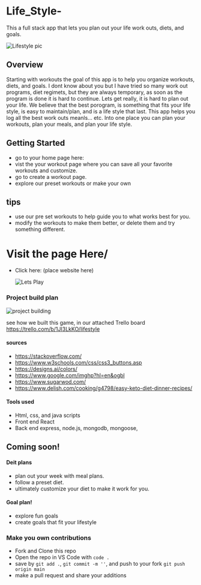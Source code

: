 # Life_Style-
This a full stack app that lets you plan out your life  work outs, diets, and goals.
 
 ![Lifestyle pic](https://vir.com.vn/stores/news_dataimages/hung/062020/23/06/1497p16-the-vital-pillars-for-a-healthy-lifestyle.jpg)
## Overview

Starting with workouts the goal of this app is to help you organize workouts, diets, and goals. I dont know about you but I have tried so many work out programs, diet regimets, but they are always temporary, as soon as the program is done it is hard to continue. Lets get really, it is hard to plan out your life. We believe that the best porogram, is something that fits your life style, is easy to maintain/plan, and is a life style that last. This app helps you log all the best work outs meanls... etc. Into one place you can plan your workouts, plan your meals, and plan your life style.
## Getting Started

- go to your home page here: 
- vist the your workout page where you can save all your favorite workouts and customize. 
- go to create a workout page. 
- explore our preset workouts or make your own 

## tips 
- use our pre set workouts to help guide you to what works best for you. 
- modify the workouts to make them better, or delete them and try something different. 


# Visit the page Here/ 

- Click here: (place website here)
  
  ![Lets Play](https://media4.giphy.com/media/UqZ4imFIoljlr5O2sM/200.gif)

### Project build plan

![project building](https://cdn.shopify.com/s/files/1/0070/7032/files/business-plan-template.jpg?v=1559542220&width=1024)

see how we built this game, in our attached Trello board https://trello.com/b/1JI3LkKO/lifestyle

#### sources

- https://stackoverflow.com/
- https://www.w3schools.com/css/css3_buttons.asp
- https://designs.ai/colors/
- https://www.google.com/imghp?hl=en&ogbl
- https://www.sugarwod.com/
- https://www.delish.com/cooking/g4798/easy-keto-diet-dinner-recipes/

#### Tools used
-   Html, css, and java scripts 
-   Front end React
-   Back end express, node.js, mongodb, mongoose,  


## Coming soon!

#### Deit plans 
-   plan out your week with meal plans.
-   follow a preset diet. 
-   ultimately customize your diet to make it work for you.



#### Goal plan!
- explore fun goals 
- create goals that fit your lifestyle 


### Make you own contributions
  - Fork and Clone this repo
  - Open the repo in VS Code with `code .`
  - save by `git add .`, `git commit -m ''`, and push to your fork `git push origin main`
  - make a pull request and share your additions